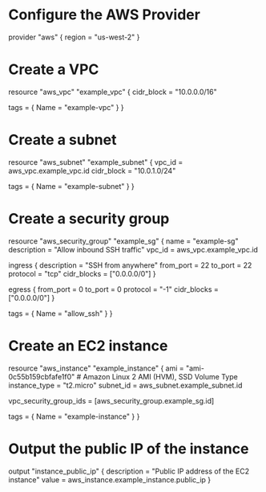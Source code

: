 # Configure the AWS Provider

provider "aws" {
region = "us-west-2"
}

# Create a VPC

resource "aws_vpc" "example_vpc" {
cidr_block = "10.0.0.0/16"

tags = {
Name = "example-vpc"
}
}

# Create a subnet

resource "aws_subnet" "example_subnet" {
vpc_id = aws_vpc.example_vpc.id
cidr_block = "10.0.1.0/24"

tags = {
Name = "example-subnet"
}
}

# Create a security group

resource "aws_security_group" "example_sg" {
name = "example-sg"
description = "Allow inbound SSH traffic"
vpc_id = aws_vpc.example_vpc.id

ingress {
description = "SSH from anywhere"
from_port = 22
to_port = 22
protocol = "tcp"
cidr_blocks = ["0.0.0.0/0"]
}

egress {
from_port = 0
to_port = 0
protocol = "-1"
cidr_blocks = ["0.0.0.0/0"]
}

tags = {
Name = "allow_ssh"
}
}

# Create an EC2 instance

resource "aws_instance" "example_instance" {
ami = "ami-0c55b159cbfafe1f0" # Amazon Linux 2 AMI (HVM), SSD Volume Type
instance_type = "t2.micro"
subnet_id = aws_subnet.example_subnet.id

vpc_security_group_ids = [aws_security_group.example_sg.id]

tags = {
Name = "example-instance"
}
}

# Output the public IP of the instance

output "instance_public_ip" {
description = "Public IP address of the EC2 instance"
value = aws_instance.example_instance.public_ip
}
